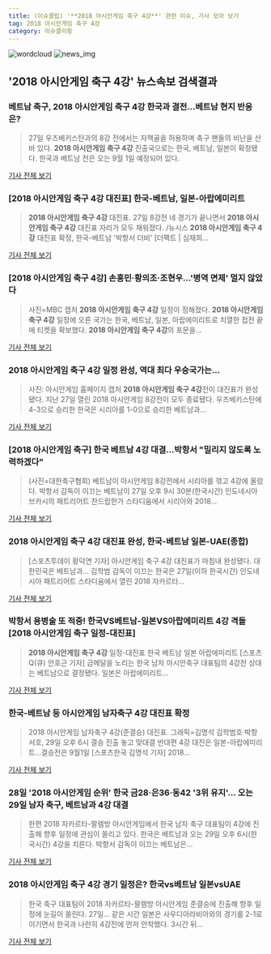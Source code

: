 ```yaml
---
title: (이슈클립) '**2018 아시안게임 축구 4강**' 관련 이슈, 기사 모아 보기
tag: 2018 아시안게임 축구 4강
category: 이슈클리핑
---
```

![wordcloud](https://s3.ap-northeast-2.amazonaws.com/lyrics101-wordcloud/2018-08-28-1535389733.png)
![news_img](https://user-images.githubusercontent.com/42597476/44507050-1206f400-a6e4-11e8-8d98-7ffbfebb353f.png)
## **'**2018 아시안게임 축구 4강**'** 뉴스속보 검색결과
### 베트남 축구, **2018 아시안게임 축구 4강** 한국과 결전...베트남 현지 반응은?

>27일 우즈베키스탄과의 8강 전에서는 자책골을 허용하며 축구 팬들의 비난을 산 바 있다.   **2018 아시안게임 축구 4강** 진출국으로는 한국, 베트남, 일본이 확정됐다. 한국과 베트남 전은 오는 9월 1일 예정되어 있다.  

<a href="http://viewers.heraldcorp.com/news/articleView.html?idxno=18788" target="_blank">기사 전체 보기</a>

### [**2018 아시안게임 축구 4강** 대진표] 한국-베트남, 일본-아랍에미리트

>**2018 아시안게임 축구 4강** 대진표. 27일 8강전 네 경기가 끝나면서 **2018 아시안게임 축구 4강** 대진표 자리가 모두 채워졌다. /뉴시스 **2018 아시안게임 축구 4강** 대진표 확정, 한국-베트남 '박항서 더비' [더팩트 | 심재희...

<a href="http://news.tf.co.kr/read/soccer/1731794.htm" target="_blank">기사 전체 보기</a>

### [**2018 아시안게임 축구 4강**] 손흥민·황의조·조현우...'병역 면제' 멀지 않았다

>사진=MBC 캡처 **2018 아시안게임 축구 4강** 일정이 정해졌다. **2018 아시안게임 축구 4강** 일정에 오른 국가는 한국, 베트남, 일본, 아랍에미리트로 치열한 접전 끝에 티켓을 확보했다. **2018 아시안게임 축구 4강**의 포문을...

<a href="http://www.namdonews.com/news/articleView.html?idxno=487820" target="_blank">기사 전체 보기</a>

### **2018 아시안게임 축구 4강** 일정 완성, 역대 최다 우승국가는...

>사진: 아시안게임 홈페이지 캡처 **2018 아시안게임 축구 4강**전이 대진표가 완성됐다. 지난 27일 열린 2018 아시안게임 8강전이 모두 종료됐다. 우즈베키스탄에 4-3으로 승리한 한국은 시리아를 1-0으로 승리한 베트남과...

<a href="http://www.gukjenews.com/news/articleView.html?idxno=981476" target="_blank">기사 전체 보기</a>

### [2018 아시안게임 축구] 한국 베트남 4강 대결...박항서 "밀리지 않도록 노력하겠다"

>(사진=대한축구협회) 베트남이 아시안게임 8강전에서 시리아를 꺾고 4강에 올랐다. 박항서 감독이 이끄는 베트남이 27일 오후 9시 30분(한국시간) 인도네시아 브카시의 패트리어트 찬드랍한가 스타디움에서 시리아와 2018...

<a href="http://www.anewsa.com/detail.php?number=1361875&thread=06r02" target="_blank">기사 전체 보기</a>

### **2018 아시안게임 축구 4강** 대진표 완성, 한국-베트남 일본-UAE(종합)

>[스포츠투데이 황덕연 기자] 아시안게임 축구 4강 대진표가 마침내 완성됐다. 대한민국은 베트남과... 김학범 감독이 이끄는 한국은 27일(이하 한국시간) 인도네시아 패트리어트 스타디움에서 열린 2018 자카르타...

<a href="http://stoo.asiae.co.kr/news/naver_view.htm?idxno=2018082800260969810" target="_blank">기사 전체 보기</a>

### 박항서 용병술 또 적중! 한국VS베트남-일본VS아랍에미리트 4강 격돌 [2018 아시안게임 축구 일정-대진표]

>**2018 아시안게임 축구 4강** 일정-대진표 한국 베트남 일본 아랍에미리트 [스포츠Q(큐) 안호근 기자] 금메달을 노리는 한국 남자 아시안축구 대표팀의 4강전 상대는 베트남으로 결정됐다.  일본은 아랍에미리트...

<a href="http://www.sportsq.co.kr/news/articleView.html?idxno=300314" target="_blank">기사 전체 보기</a>

### 한국-베트남 등 아시안게임 남자축구 4강 대진표 확정

>2018 아시안게임 남자축구 4강(준결승) 대진표. 그래픽=김명석 김학범호·박항서호, 29일 오후 6시 결승 진출 놓고 맞대결 반대편 4강 대진은 일본-아랍에미리트…결승전은 9월1일 [스포츠한국 김명석 기자] 2018...

<a href="http://sports.hankooki.com/lpage/soccer/201808/sp2018082800522098040.htm" target="_blank">기사 전체 보기</a>

### 28일 '2018 아시안게임 순위' 한국 금28·은36·동42 '3위 유지'… 오는 29일 남자 축구, 베트남과 4강 대결

>한편 2018 자카르타-팔렘방 아시안게임에서 한국 남자 축구 대표팀이 4강에 진출해 향후 일정에 관심이 쏠리고 있다. 한국은 베트남과 오는 29일 오후 6시(한국시간) 4강을 치른다. 박항서 감독이 이끄는 베트남은...

<a href="http://www.topdaily.kr/news/articleView.html?idxno=54992" target="_blank">기사 전체 보기</a>

### **2018 아시안게임 축구 4강** 경기 일정은? 한국vs베트남 일본vsUAE

>한국 축구 대표팀이 2018 자카르타-팔렘방 아시안게임 준결승에 진출해 향후 일정에 눈길이 쏠린다. 27일... 같은 시간 일본은 사우디아라비아와의 경기를 2-1로 이기면서 한국과 나란히 4강전에 먼저 안착했다. 3시간 뒤...

<a href="http://www.kookje.co.kr/news2011/asp/newsbody.asp?code=0600&key=20180828.99099012746" target="_blank">기사 전체 보기</a>


